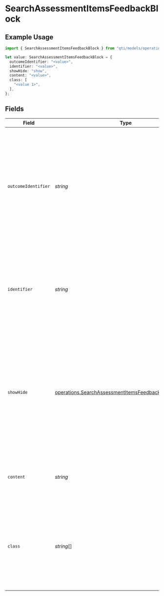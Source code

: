 # SearchAssessmentItemsFeedbackBlock

## Example Usage

```typescript
import { SearchAssessmentItemsFeedbackBlock } from "qti/models/operations";

let value: SearchAssessmentItemsFeedbackBlock = {
  outcomeIdentifier: "<value>",
  identifier: "<value>",
  showHide: "show",
  content: "<value>",
  class: [
    "<value 1>",
  ],
};
```

## Fields

| Field                                                                                                                                                                                    | Type                                                                                                                                                                                     | Required                                                                                                                                                                                 | Description                                                                                                                                                                              |
| ---------------------------------------------------------------------------------------------------------------------------------------------------------------------------------------- | ---------------------------------------------------------------------------------------------------------------------------------------------------------------------------------------- | ---------------------------------------------------------------------------------------------------------------------------------------------------------------------------------------- | ---------------------------------------------------------------------------------------------------------------------------------------------------------------------------------------- |
| `outcomeIdentifier`                                                                                                                                                                      | *string*                                                                                                                                                                                 | :heavy_check_mark:                                                                                                                                                                       | Identifier of the outcome variable that controls when this feedback is displayed. The feedback is shown or hidden based on the value of this outcome variable after response processing. |
| `identifier`                                                                                                                                                                             | *string*                                                                                                                                                                                 | :heavy_check_mark:                                                                                                                                                                       | Unique identifier for this specific feedback element within the assessment item. Used to reference and control this particular piece of feedback.                                        |
| `showHide`                                                                                                                                                                               | [operations.SearchAssessmentItemsFeedbackBlockShowHide](../../models/operations/searchassessmentitemsfeedbackblockshowhide.md)                                                           | :heavy_check_mark:                                                                                                                                                                       | Determines the feedback visibility behavior. 'show' displays the feedback when the outcome variable matches the identifier, 'hide' conceals it when the outcome variable matches.        |
| `content`                                                                                                                                                                                | *string*                                                                                                                                                                                 | :heavy_check_mark:                                                                                                                                                                       | The HTML or text content to be displayed as feedback to the candidate.                                                                                                                   |
| `class`                                                                                                                                                                                  | *string*[]                                                                                                                                                                               | :heavy_check_mark:                                                                                                                                                                       | CSS class names applied to the feedback element for styling purposes. Multiple classes can be specified for flexible presentation control.                                               |